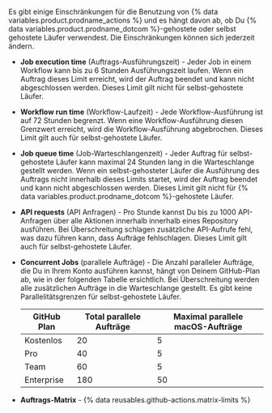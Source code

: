 Es gibt einige Einschränkungen für die Benutzung von {% data variables.product.prodname_actions %} und es hängt davon ab, ob Du {% data variables.product.prodname_dotcom %}-gehostete oder selbst gehostete Läufer verwendest. Die Einschränkungen können sich jederzeit ändern.

- **Job execution time** (Auftrags-Ausführungszeit) - Jeder Job in einem Workflow kann bis zu 6 Stunden Ausführungszeit laufen. Wenn ein Auftrag dieses Limit erreicht, wird der Auftrag beendet und kann nicht abgeschlossen werden. Dieses Limit gilt nicht für selbst-gehostete Läufer.
- **Workflow run time** (Workflow-Laufzeit) - Jede Workflow-Ausführung ist auf 72 Stunden begrenzt. Wenn eine Workflow-Ausführung diesen Grenzwert erreicht, wird die Workflow-Ausführung abgebrochen. Dieses Limit gilt auch für selbst-gehostete Läufer.
- **Job queue time** (Job-Warteschlangenzeit) - Jeder Auftrag für selbst-gehostete Läufer kann maximal 24 Stunden lang in die Warteschlange gestellt werden. Wenn ein selbst-gehosteter Läufer die Ausführung des Auftrags nicht innerhalb dieses Limits startet, wird der Auftrag beendet und kann nicht abgeschlossen werden. Dieses Limit gilt nicht für {% data variables.product.prodname_dotcom %}-gehostete Läufer.
- **API requests** (API Anfragen) - Pro Stunde kannst Du bis zu 1000 API-Anfragen über alle Aktionen innerhalb innerhalb eines Repository ausführen. Bei Überschreitung schlagen zusätzliche API-Aufrufe fehl, was dazu führen kann, dass Aufträge fehlschlagen. Dieses Limit gilt auch für selbst-gehostete Läufer.
- **Concurrent Jobs** (parallele Aufträge) - Die Anzahl paralleler Aufträge, die Du in Ihrem Konto ausführen kannst, hängt von Deinem GitHub-Plan ab, wie in der folgenden Tabelle ersichtlich. Bei Überschreitung werden alle zusätzlichen Aufträge in die Warteschlange gestellt. Es gibt keine Parallelitätsgrenzen für selbst-gehostete Läufer.

  | GitHub Plan | Total parallele Aufträge | Maximal parallele macOS-Aufträge |
  | ----------- | ------------------------ | -------------------------------- |
  | Kostenlos   | 20                       | 5                                |
  | Pro         | 40                       | 5                                |
  | Team        | 60                       | 5                                |
  | Enterprise  | 180                      | 50                               |
- **Auftrags-Matrix** - {% data reusables.github-actions.matrix-limits %}
